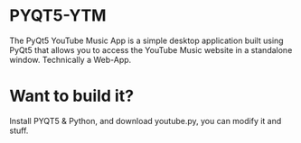 # PYQT5-YTM
The PyQt5 YouTube Music App is a simple desktop application built using PyQt5 that allows you to access the YouTube Music website in a standalone window.
Technically a Web-App.


# Want to build it?
Install PYQT5 & Python, and download youtube.py, you can modify it and stuff.
